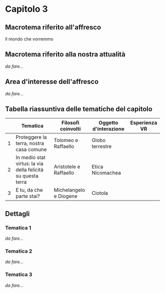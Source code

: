 # Capitolo 3

## Macrotema riferito all'affresco

Il mondo che vorremmo

## Macrotema riferito alla nostra attualità

_da fare..._

## Area d'interesse dell'affresco

_da fare..._

## Tabella riassuntiva delle tematiche del capitolo

|   | **Tematica**                          | **Filosofi coinvolti** | **Oggetto d'interazione** | **Esperienza VR** |
|---|---------------------------------------|------------------------|---------------------------|-------------------|
| 1 |Proteggere la terra, nostra casa comune|Tolomeo e Raffaello|Globo terrestre||
| 2 |In medio stat virtus: la via della felicità su questa terra|Aristotele e Raffaello|Etica Nicomachea||
| 3 |E tu, da che parte stai?|Michelangelo e Diogene|Ciotola||

## Dettagli

### Tematica 1

_da fare..._

### Tematica 2

_da fare..._

### Tematica 3

_da fare..._
